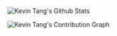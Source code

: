 <!-- ### Hi there 👋 -->

<!--
**kevinkda/kevinkda** is a ✨ _special_ ✨ repository because its `README.md` (this file) appears on your GitHub profile.

Here are some ideas to get you started:

- 🔭 I’m currently working on ...
- 🌱 I’m currently learning ...
- 👯 I’m looking to collaborate on ...
- 🤔 I’m looking for help with ...
- 💬 Ask me about ...
- 📫 How to reach me: ...
- 😄 Pronouns: ...
- ⚡ Fun fact: ...
-->
![Kevin Tang's Github Stats](https://github-readme-stats.vercel.app/api?username=kevinkda&show_icons=true&theme=radical&count_private=true)

![Kevin Tang's Contribution Graph](https://activity-graph.herokuapp.com/graph?username=kevinkda&theme=redical)

